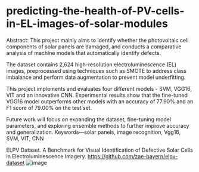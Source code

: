 # predicting-the-health-of-PV-cells-in-EL-images-of-solar-modules
Abstract: This project mainly aims to identify whether the photovoltaic cell components of solar panels are damaged, and conducts a comparative analysis of machine models that automatically identify defects.

The dataset contains 2,624 high-resolution electroluminescence (EL) images, preprocessed using techniques such as SMOTE to address class imbalance and perform data augmentation to prevent model underfitting.

This project implements and evaluates four different models - SVM, VGG16, VIT and an innovative CNN. Experimental results show that the fine-tuned VGG16 model outperforms other models with an accuracy of 77.90% and an F1 score of 79.00% on the test set.

Future work will focus on expanding the dataset, fine-tuning model parameters, and exploring ensemble methods to further improve accuracy and generalization. Keywords—solar panels, image recognition, Vgg16, SVM, VIT, CNN

ELPV Dataset. A Benchmark for Visual Identification of Defective Solar Cells in Electroluminescence
Imagery. https://github.com/zae-bayern/elpv-dataset
![image](https://github.com/HangWeiLiang/predicting-the-health-of-PV-cells-in-EL-images-of-solar-modules/assets/106795698/aa373d93-65f3-467e-996b-b446da0e012d)
